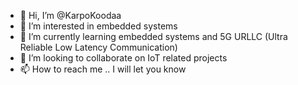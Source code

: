 - 👋 Hi, I’m @KarpoKoodaa
- 👀 I’m interested in embedded systems
- 🌱 I’m currently learning embedded systems and 5G URLLC (Ultra Reliable Low Latency Communication)
- 💞️ I’m looking to collaborate on IoT related projects
- 📫 How to reach me .. I will let you know

<!---
KarpoKoodaa/KarpoKoodaa is a ✨ special ✨ repository because its `README.md` (this file) appears on your GitHub profile.
You can click the Preview link to take a look at your changes.
--->
